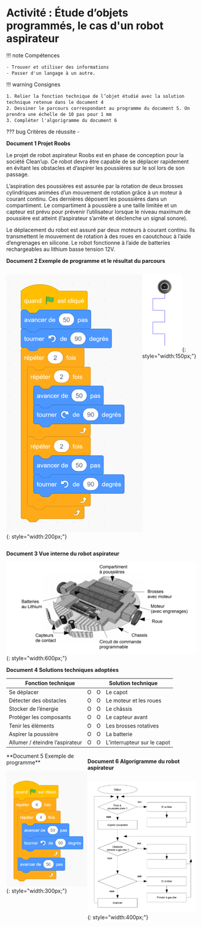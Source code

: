 # Activité : Étude d’objets programmés, le cas d'un robot aspirateur

!!! note Compétences

    - Trouver et utiliser des informations
    - Passer d'un langage à un autre.

!!! warning Consignes

    1. Relier la fonction technique de l’objet étudié avec la solution technique retenue dans le document 4
    2. Dessiner le parcours correspondant au programme du document 5. On prendra une échelle de 10 pas pour 1 mm
    3. Compléter l'algorigramme du document 6

??? bug Critères de réussite
    - 


**Document 1 Projet Roobs**

Le projet de robot aspirateur Roobs est en phase de conception pour la société Clean’up. Ce robot devra être capable de se déplacer rapidement en évitant les obstacles et d’aspirer les poussières sur le sol lors de son passage.

L’aspiration des poussières est assurée par la rotation de deux brosses cylindriques animées d’un mouvement de rotation grâce à un moteur à courant continu. Ces dernières déposent les poussières dans un compartiment. Le compartiment à poussière a une taille limitée et un capteur est prévu pour prévenir l’utilisateur lorsque le niveau maximum de poussière est atteint (l’aspirateur s’arrête et déclenche un signal sonore).

Le déplacement du robot est assuré par deux moteurs à courant continu. Ils transmettent le mouvement de rotation à des roues en caoutchouc à l’aide d’engrenages en silicone. Le robot fonctionne à l’aide de batteries rechargeables au lithium basse tension 12V.

**Document 2 Exemple de programme et le résultat du parcours**

<div markdown style="display:flex; flex-direction: row;">


![Programme](pictures/programmeRobot.png){: style="width:200px;"}

![Tracé du parcours](pictures/parcoursRobot.png){: style="width:150px;"}

</div>

**Document 3 Vue interne du robot aspirateur**

![](pictures/interieurRobotAspi.png){: style="width:600px;"}


**Document 4 Solutions techniques adoptées**

<table>
<thead>
  <tr>
    <th colspan="2"> Fonction technique </th>
    <th colspan="2"> Solution technique </th>
  </tr>
</thead>
<tbody>
  <tr>
    <td> 			Se déplacer </td>
    <td> 			 	O			 			 		</td>
    <td> 			 	O			 			 		</td>
    <td> 			Le capot 		</td>
  </tr>
  <tr>
    <td> 			Détecter des obstacles 		</td>
    <td> 			 	O			 			 		</td>
    <td> 			 	O			 			 		</td>
    <td> 			Le moteur et les roues 		</td>
  </tr>
  <tr>
    <td> 			Stocker 			de l’énergie 		</td>
    <td> 			 	O			 			 		</td>
    <td> 			 	O			 			 		</td>
    <td> 			Le 			châssis 		</td>
  </tr>
  <tr>
    <td> 			Protéger 			les composants 		</td>
    <td> 			 	O			 			 		</td>
    <td> 			 	O			 			 		</td>
    <td> 			Le 			capteur avant 		</td>
  </tr>
  <tr>
    <td> 			Tenir 			les éléments 		</td>
    <td> 			 	O			 			 		</td>
    <td> 			 	O			 			 		</td>
    <td> 			Les 			brosses rotatives 		</td>
  </tr>
  <tr>
    <td> 			Aspirer 			la poussière 		</td>
    <td> 			 	O			 			 		</td>
    <td> 			 	O			 			 		</td>
    <td> 			La 			batterie 		</td>
  </tr>
  <tr>
    <td> 			Allumer 			/ éteindre l’aspirateur 		</td>
    <td> 			 	O			 			 		</td>
    <td> 			 	O			 			 		</td>
    <td> 			L’interrupteur 			sur le capot 		</td>
  </tr>
</tbody>
</table>

<div markdown style="display:flex; flex-direction: row;">

<div markdown style="display:flex; flex-direction: column;">
**Document 5 Exemple de programme**

![](pictures/programmeRobotAspi.png){: style="width:300px;"}

</div>
<div markdown style="display:flex; flex-direction: column;">

**Document 6 Algorigramme du robot aspirateur**

![](pictures/algorigrammeRobotAspi.png){: style="width:400px;"}

</div>
</div>
